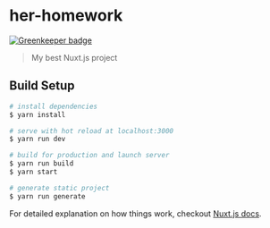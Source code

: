 # her-homework

[![Greenkeeper badge](https://badges.greenkeeper.io/Kunduin/her-homework-jinyong.svg)](https://greenkeeper.io/)

> My best Nuxt.js project

## Build Setup

``` bash
# install dependencies
$ yarn install

# serve with hot reload at localhost:3000
$ yarn run dev

# build for production and launch server
$ yarn run build
$ yarn start

# generate static project
$ yarn run generate
```

For detailed explanation on how things work, checkout [Nuxt.js docs](https://nuxtjs.org).
